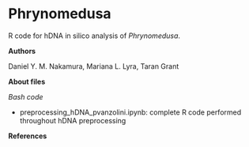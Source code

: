# Phrynomedusa

 R code for hDNA in silico analysis of *Phrynomedusa*.
 
**Authors**

Daniel Y. M. Nakamura, Mariana L. Lyra, Taran Grant

**About files**

*Bash code*

- preprocessing_hDNA_pvanzolini.ipynb: complete R code performed throughout hDNA preprocessing 


**References**
